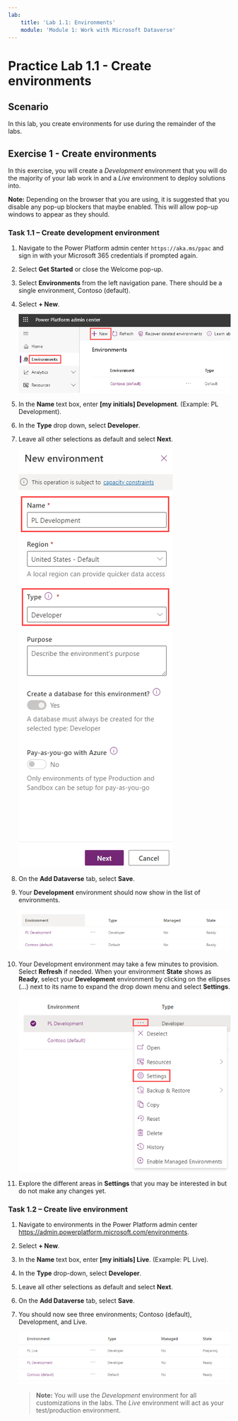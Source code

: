 ```yaml
---
lab:
    title: 'Lab 1.1: Environments'
    module: 'Module 1: Work with Microsoft Dataverse'
---
```


# Practice Lab 1.1 - Create environments

## Scenario

In this lab, you create environments for use during the remainder of the labs.

## Exercise 1 - Create environments

In this exercise, you will create a *Development* environment that you will do the majority of your lab work in and a *Live* environment to deploy solutions into.

**Note:** Depending on the browser that you are using, it is suggested that you disable any pop-up blockers that maybe enabled. This will allow pop-up windows to appear as they should.

### Task 1.1 – Create development environment

1.  Navigate to the Power Platform admin center `https://aka.ms/ppac` and sign in with your Microsoft 365 credentials if prompted again.

1.  Select **Get Started** or close the Welcome pop-up.

1.  Select **Environments** from the left navigation pane. There should be a single environment, Contoso (default).

1.  Select **+ New**.

    ![Environment in the Power Platform admin center.](../media/ppac-environments.png)

1.  In the **Name** text box, enter **[my initials] Development**. (Example: PL Development).

1.  In the **Type** drop down, select **Developer**.

1.  Leave all other selections as default and select **Next**.

    ![New environment.](../media/new-environment.png)

1.  On the **Add Dataverse** tab, select **Save**. 

1.  Your **Development** environment should now show in the list of environments.

    ![Environment in the Power Platform admin center.](../media/ppac-environments-dev.png)

1.  Your Development environment may take a few minutes to provision. Select **Refresh** if needed. When your environment **State** shows as **Ready**, select your **Development** environment by clicking on the ellipses (...) next to its name to expand the drop down menu and select **Settings**.

    ![Environment in the Power Platform admin center.](../media/ellipses-settings-dev.png)

1.  Explore the different areas in **Settings** that you may be interested in but do not make any changes yet. 


### Task 1.2 – Create live environment

1.  Navigate to environments in the Power Platform admin center <https://admin.powerplatform.microsoft.com/environments>.

1.  Select **+ New**. 

1.  In the **Name** text box, enter **[my initials] Live**. (Example: PL Live).

1.  In the **Type** drop-down, select **Developer**.

1.  Leave all other selections as default and select **Next**.

1.  On the **Add Dataverse** tab, select **Save**.

1.  You should now see three environments; Contoso (default), Development, and Live.

    ![Environments.](../media/environments-all.png)

    > **Note:** You will use the *Development* environment for all customizations in the labs. The *Live* environment will act as your test/production environment.
